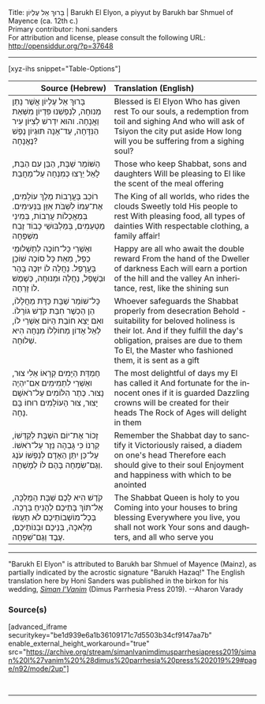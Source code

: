 <html>
<head></head>
<body>
Title: בָּרוּךְ אֵל עֶלְיוֹן | Barukh El Elyon, a piyyut by Barukh bar Shmuel of Mayence (ca. 12th c.)<br />
Primary contributor: honi.sanders<br />
For attribution and license, please consult the following URL: <a href="http://opensiddur.org/?p=37648">http://opensiddur.org/?p=37648</a>
<p />
<hr />

[xyz-ihs snippet="Table-Options"]<table style="margin-left: auto; margin-right: auto;" class="draggable">
<thead><tr><th id="x" style="text-align: right;">Source (Hebrew)</th><th style="text-align: left;">Translation (English)</th></tr></thead>
<tbody>
<tr><td style="vertical-align:top;">
<div class="liturgy" lang="he">
בָּרוּךְ אֵל עֶלְיוֹן אֲשֶׁר נָתַן מְנוּחָה, 
לְנַפְשֵׁנוּ פִּדְיוֹן מִשְּׁאֵת וַאֲנָחָה. 
והוּא יִדְרשׁ לְצִיּוֹן עִיר הַנִּדָּחָה, 
עַד־אָנָה תּוּגְיוֹן נֶפֶשׁ נֶאֱנָחָה? 
</span></div></td>

<td style="vertical-align:top;">
<div class="english" lang="en">
Blessed is El Elyon Who has given rest
To our souls, a redemption from toil and sighing
And who will ask of Tsiyon the city put aside
How long will you be suffering from a sighing soul?
</div></td></tr>


<tr><td style="vertical-align:top;">
<div class="liturgy" lang="he">
הַשּׁוֹמֵר שַׁבָּת, הַבֵּן עִם הַבַּת, 
לָאֵל יֵרָצוּ כְּמִנְחָה עַל־מַחֲבַת 
</span></div></td>

<td style="vertical-align:top;">
<div class="english" lang="en">
Those who keep Shabbat, sons and daughters
Will be pleasing to El like the scent of the meal offering
</div></td></tr>


<tr><td style="vertical-align:top;">
<div class="liturgy" lang="he">
רוֹכֵב בָּעֲרָבוֹת מֶלֶךְ עוֹלָמִים, 
אֶת־עַמוֹ לִשְׁבֹּת אִזֵּן בַּנְּעִימִים. 
בְּמַאֲכָלוֹת עֲרֵבוֹת, בְּמִינֵי מַטְעַמִים, 
בְּמַלְבּוּשֵׁי כָבוֹד זֶבַח מִשְׁפָּחָה 
</span></div></td>

<td style="vertical-align:top;">
<div class="english" lang="en">
The King of all worlds, who rides the clouds
Sweetly told His people to rest
With pleasing food, all types of dainties
With respectable clothing, a family affair!
</div></td></tr>


<tr><td style="vertical-align:top;">
<div class="liturgy" lang="he">
ואַשְׁרֵי כָּל־חוֹכֶה לְתַשְׁלוּמֵי כֵפֶל, 
מֵאֵת כָּל סוֹכֶה שׁוֹכֵן בָּעֲרָפֶל. 
נַחֲלָה לוֹ יִזְכֶּה בָּהָר וּבַשָׁפֶל, 
נַחֲלָה וּמְנוּחָה, כַּשֶׁמֶשׁ לוֹ זָרְחָה. 
</span></div></td>

<td style="vertical-align:top;">
<div class="english" lang="en">
Happy are all who await the double reward
From the hand of the Dweller of darkness
Each will earn a portion of the hill and the valley
An inheritance, rest, like the shining sun
</div></td></tr>


<tr><td style="vertical-align:top;">
<div class="liturgy" lang="he">
כָּל־שׁוֹמֵר שַׁבָּת כַּדָּת מֵחֲלָלוֹ, 
הֵן הַכְשֶׁר חִבַּת קֹדֶשׁ גּוֹרָלוֹ. 
ואִם יֵצֵא חוֹבַת הַיּוֹם אַשְׁרֵי לוֹ, 
לְאֵל אָדוֹן מְחוֹלְלוֹ מִנְחָה הִיא שְׁלוּחָה. 
</span></div></td>

<td style="vertical-align:top;">
<div class="english" lang="en">
Whoever safeguards the Shabbat properly from desecration
Behold - suitability for beloved holiness is their lot.
And if they fulfill the day's obligation, praises are due to them
To El, the Master who fashioned them, it is sent as a gift
</div></td></tr>


<tr><td style="vertical-align:top;">
<div class="liturgy" lang="he">
חֶמְדַּת הַיָּמִים קְרָאוֹ אֵלִי צוּר, 
ואַשְׁרֵי לִתְמִימִים אִם־יִהְיֶה נָצוּר. 
כֶּתֶר הִלּוֹמִים עַל־רֹאשָׁם יָצוּר, 
צוּר הָעוֹלָמִים רוּחוֹ בָּם נָחָה. 
</span></div></td>

<td style="vertical-align:top;">
<div class="english" lang="en">
The most delightful of days my El has called it
And fortunate for the innocent ones if it is guarded
Dazzling crowns will be created for their heads
The Rock of Ages will delight in them
</div></td></tr>


<tr><td style="vertical-align:top;">
<div class="liturgy" lang="he">
זָכוֹר אֶת־יוֹם השַׁבָּת לְקַדְּשׁוֹ, 
קַרְנוֹ כִּי גָּבְהָה נֵזֶר עַל־רֹאשׁוֹ. 
עַל־כֵּן יִתֵּן הַאָדָם לְנַפְשׁוֹ 
עֹנֶג וְגַם־שִׂמְחָה בָּהֶם לוֹ לְמָשְׁחָה. 
</span></div></td>

<td style="vertical-align:top;">
<div class="english" lang="en">
Remember the Shabbat day to sanctify it
Victoriously raised, a diadem on one's head
Therefore each should give to their soul
Enjoyment and happiness with which to be anointed
</div></td></tr>


<tr><td style="vertical-align:top;">
<div class="liturgy" lang="he">
קֹדֶשׁ הִיא לָכֶם שַׁבָּת הַמַּלְכָּה, 
אֶל־תּוֹךְ בָּתֵיכֶם לְהָנִיחַ בְּרָכָה. 
בְּכָל־מוֹשְׁבוֹתֵיכֶם לֹא תַעֲשׂוּ מְלָאכָה, 
בְּנֵיכֶם וּבְנוֹתֵיכֶם, עֶבֶד וְגַם־שִׁפְחָה.
</span></div></td>

<td style="vertical-align:top;">
<div class="english" lang="en">
The Shabbat Queen is holy to you
Coming into your houses to bring blessing
Everywhere you live, you shall not work
Your sons and daughters, and all who serve you
</div></td></tr>
</tbody></table>

<hr />

"Barukh El Elyon" is attributed to Barukh bar Shmuel of Mayence (Mainz), as partially indicated by the acrostic signature "Barukh Hazaq!" The English translation here by Honi Sanders was published in the birkon for his wedding, <em><a href="http://opensiddur.org/?p=25938">Siman l'Vanim</a></em> (Dimus Parrhesia Press 2019). --Aharon Varady


<h3>Source(s)</h3>

[advanced_iframe securitykey="be1d939e6a1b36109171c7d5503b34cf9147aa7b" enable_external_height_workaround="true" src="https://archive.org/stream/simanlvanimdimusparrhesiapress2019/siman%20l%27vanim%20%28dimus%20parrhesia%20press%202019%29#page/n92/mode/2up"]

&nbsp;

<hr />

&nbsp;

</body>
</html>